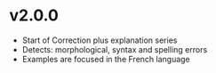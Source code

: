 # v2.0.0

- Start of Correction plus explanation series
- Detects: morphological, syntax and spelling errors
- Examples are focused in the French language


